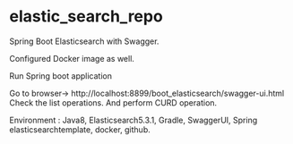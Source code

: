 # elastic_search_repo
Spring Boot Elasticsearch with Swagger.

Configured Docker image as well.

Run Spring boot application

Go to browser-> http://localhost:8899/boot_elasticsearch/swagger-ui.html
Check the list operations.
And perform CURD operation.

Environment : Java8, Elasticsearch5.3.1, Gradle, SwaggerUI, Spring elasticsearchtemplate, docker, github.
